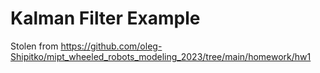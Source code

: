 # Kalman Filter Example

Stolen from https://github.com/oleg-Shipitko/mipt_wheeled_robots_modeling_2023/tree/main/homework/hw1
